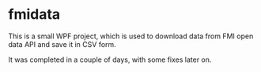 # fmidata

This is a small WPF project, which is used to download data from FMI open data API and save it in CSV form.

It was completed in a couple of days, with some fixes later on.
